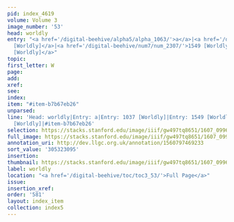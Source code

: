 ```yaml
---
pid: index_4619
volume: Volume 3
image_number: '53'
head: worldly
entry: "<a href='/digital-beehive/alpha5/alpha_1063/'>a</a>|<a href='/digital-beehive/num5/num_1386/'>1037
  [Worldly]</a>|<a href='/digital-beehive/num7/num_2307/'>1549 [Worldly]</a>|<a href='/digital-beehive/num11/num_3590/'>4919
  [Worldly]</a>"
topic:
first_letter: W
page:
add:
xref:
see:
index:
item: "#item-b7b67eb26"
unparsed:
line: 'Head: worldly|Entry: a|Entry: 1037 [Worldly]|Entry: 1549 [Worldly]|Entry: 4919
  [Worldly]|#item-b7b67eb26'
selection: https://stacks.stanford.edu/image/iiif/gw497tq8651/1607_0996/855,3095,687,150/full/0/default.jpg
full_image: https://stacks.stanford.edu/image/iiif/gw497tq8651/1607_0996/full/full/0/default.jpg
annotation_uri: http://dev.llgc.org.uk/annotation/1560797469233
sort_value: '305323095'
insertion:
thumbnail: https://stacks.stanford.edu/image/iiif/gw497tq8651/1607_0996/855,3095,687,150/150,/0/default.jpg
label: worldly
location: "<a href='/digital-beehive/toc/toc3_53/'>Full Page</a>"
issue:
insertion_xref:
order: '581'
layout: index_item
collection: index5
---
```

